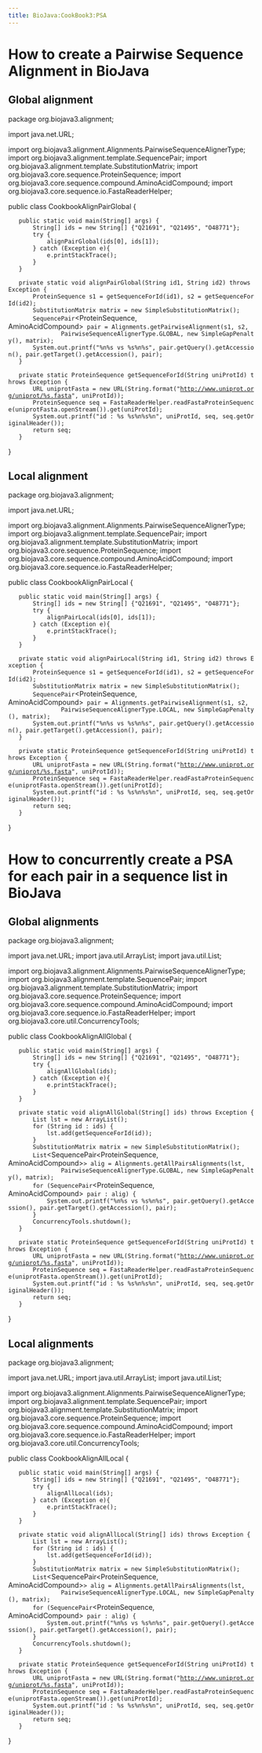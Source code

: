 ```yaml
---
title: BioJava:CookBook3:PSA
---
```


How to create a Pairwise Sequence Alignment in BioJava
======================================================

Global alignment
----------------

<java>

package org.biojava3.alignment;

import java.net.URL;

import org.biojava3.alignment.Alignments.PairwiseSequenceAlignerType;
import org.biojava3.alignment.template.SequencePair; import
org.biojava3.alignment.template.SubstitutionMatrix; import
org.biojava3.core.sequence.ProteinSequence; import
org.biojava3.core.sequence.compound.AminoAcidCompound; import
org.biojava3.core.sequence.io.FastaReaderHelper;

public class CookbookAlignPairGlobal {

`   public static void main(String[] args) {`  
`       String[] ids = new String[] {"Q21691", "Q21495", "O48771"};`  
`       try {`  
`           alignPairGlobal(ids[0], ids[1]);`  
`       } catch (Exception e){`  
`           e.printStackTrace();`  
`       }`  
`   }`

`   private static void alignPairGlobal(String id1, String id2) throws Exception {`  
`       ProteinSequence s1 = getSequenceForId(id1), s2 = getSequenceForId(id2);`  
`       SubstitutionMatrix`<AminoAcidCompound>` matrix = new SimpleSubstitutionMatrix`<AminoAcidCompound>`();`  
`       SequencePair`<ProteinSequence, AminoAcidCompound>` pair = Alignments.getPairwiseAlignment(s1, s2,`  
`               PairwiseSequenceAlignerType.GLOBAL, new SimpleGapPenalty(), matrix);`  
`       System.out.printf("%n%s vs %s%n%s", pair.getQuery().getAccession(), pair.getTarget().getAccession(), pair);`  
`   }`

`   private static ProteinSequence getSequenceForId(String uniProtId) throws Exception {`  
`       URL uniprotFasta = new URL(String.format("`[`http://www.uniprot.org/uniprot/%s.fasta`](http://www.uniprot.org/uniprot/%s.fasta)`", uniProtId));`  
`       ProteinSequence seq = FastaReaderHelper.readFastaProteinSequence(uniprotFasta.openStream()).get(uniProtId);`  
`       System.out.printf("id : %s %s%n%s%n", uniProtId, seq, seq.getOriginalHeader());`  
`       return seq;`  
`   }`

}

</java>

Local alignment
---------------

<java>

package org.biojava3.alignment;

import java.net.URL;

import org.biojava3.alignment.Alignments.PairwiseSequenceAlignerType;
import org.biojava3.alignment.template.SequencePair; import
org.biojava3.alignment.template.SubstitutionMatrix; import
org.biojava3.core.sequence.ProteinSequence; import
org.biojava3.core.sequence.compound.AminoAcidCompound; import
org.biojava3.core.sequence.io.FastaReaderHelper;

public class CookbookAlignPairLocal {

`   public static void main(String[] args) {`  
`       String[] ids = new String[] {"Q21691", "Q21495", "O48771"};`  
`       try {`  
`           alignPairLocal(ids[0], ids[1]);`  
`       } catch (Exception e){`  
`           e.printStackTrace();`  
`       }`  
`   }`

`   private static void alignPairLocal(String id1, String id2) throws Exception {`  
`       ProteinSequence s1 = getSequenceForId(id1), s2 = getSequenceForId(id2);`  
`       SubstitutionMatrix`<AminoAcidCompound>` matrix = new SimpleSubstitutionMatrix`<AminoAcidCompound>`();`  
`       SequencePair`<ProteinSequence, AminoAcidCompound>` pair = Alignments.getPairwiseAlignment(s1, s2,`  
`               PairwiseSequenceAlignerType.LOCAL, new SimpleGapPenalty(), matrix);`  
`       System.out.printf("%n%s vs %s%n%s", pair.getQuery().getAccession(), pair.getTarget().getAccession(), pair);`  
`   }`

`   private static ProteinSequence getSequenceForId(String uniProtId) throws Exception {`  
`       URL uniprotFasta = new URL(String.format("`[`http://www.uniprot.org/uniprot/%s.fasta`](http://www.uniprot.org/uniprot/%s.fasta)`", uniProtId));`  
`       ProteinSequence seq = FastaReaderHelper.readFastaProteinSequence(uniprotFasta.openStream()).get(uniProtId);`  
`       System.out.printf("id : %s %s%n%s%n", uniProtId, seq, seq.getOriginalHeader());`  
`       return seq;`  
`   }`

}

</java>

How to concurrently create a PSA for each pair in a sequence list in BioJava
============================================================================

Global alignments
-----------------

<java>

package org.biojava3.alignment;

import java.net.URL; import java.util.ArrayList; import java.util.List;

import org.biojava3.alignment.Alignments.PairwiseSequenceAlignerType;
import org.biojava3.alignment.template.SequencePair; import
org.biojava3.alignment.template.SubstitutionMatrix; import
org.biojava3.core.sequence.ProteinSequence; import
org.biojava3.core.sequence.compound.AminoAcidCompound; import
org.biojava3.core.sequence.io.FastaReaderHelper; import
org.biojava3.core.util.ConcurrencyTools;

public class CookbookAlignAllGlobal {

`   public static void main(String[] args) {`  
`       String[] ids = new String[] {"Q21691", "Q21495", "O48771"};`  
`       try {`  
`           alignAllGlobal(ids);`  
`       } catch (Exception e){`  
`           e.printStackTrace();`  
`       }`  
`   }`

`   private static void alignAllGlobal(String[] ids) throws Exception {`  
`       List`<ProteinSequence>` lst = new ArrayList`<ProteinSequence>`();`  
`       for (String id : ids) {`  
`           lst.add(getSequenceForId(id));`  
`       }`  
`       SubstitutionMatrix`<AminoAcidCompound>` matrix = new SimpleSubstitutionMatrix`<AminoAcidCompound>`();`  
`       List`<SequencePair<ProteinSequence, AminoAcidCompound>`> alig = Alignments.getAllPairsAlignments(lst,`  
`               PairwiseSequenceAlignerType.GLOBAL, new SimpleGapPenalty(), matrix);`  
`       for (SequencePair`<ProteinSequence, AminoAcidCompound>` pair : alig) {`  
`           System.out.printf("%n%s vs %s%n%s", pair.getQuery().getAccession(), pair.getTarget().getAccession(), pair);`  
`       }`  
`       ConcurrencyTools.shutdown();`  
`   }`

`   private static ProteinSequence getSequenceForId(String uniProtId) throws Exception {`  
`       URL uniprotFasta = new URL(String.format("`[`http://www.uniprot.org/uniprot/%s.fasta`](http://www.uniprot.org/uniprot/%s.fasta)`", uniProtId));`  
`       ProteinSequence seq = FastaReaderHelper.readFastaProteinSequence(uniprotFasta.openStream()).get(uniProtId);`  
`       System.out.printf("id : %s %s%n%s%n", uniProtId, seq, seq.getOriginalHeader());`  
`       return seq;`  
`   }`

}

</java>

Local alignments
----------------

<java>

package org.biojava3.alignment;

import java.net.URL; import java.util.ArrayList; import java.util.List;

import org.biojava3.alignment.Alignments.PairwiseSequenceAlignerType;
import org.biojava3.alignment.template.SequencePair; import
org.biojava3.alignment.template.SubstitutionMatrix; import
org.biojava3.core.sequence.ProteinSequence; import
org.biojava3.core.sequence.compound.AminoAcidCompound; import
org.biojava3.core.sequence.io.FastaReaderHelper; import
org.biojava3.core.util.ConcurrencyTools;

public class CookbookAlignAllLocal {

`   public static void main(String[] args) {`  
`       String[] ids = new String[] {"Q21691", "Q21495", "O48771"};`  
`       try {`  
`           alignAllLocal(ids);`  
`       } catch (Exception e){`  
`           e.printStackTrace();`  
`       }`  
`   }`

`   private static void alignAllLocal(String[] ids) throws Exception {`  
`       List`<ProteinSequence>` lst = new ArrayList`<ProteinSequence>`();`  
`       for (String id : ids) {`  
`           lst.add(getSequenceForId(id));`  
`       }`  
`       SubstitutionMatrix`<AminoAcidCompound>` matrix = new SimpleSubstitutionMatrix`<AminoAcidCompound>`();`  
`       List`<SequencePair<ProteinSequence, AminoAcidCompound>`> alig = Alignments.getAllPairsAlignments(lst,`  
`               PairwiseSequenceAlignerType.LOCAL, new SimpleGapPenalty(), matrix);`  
`       for (SequencePair`<ProteinSequence, AminoAcidCompound>` pair : alig) {`  
`           System.out.printf("%n%s vs %s%n%s", pair.getQuery().getAccession(), pair.getTarget().getAccession(), pair);`  
`       }`  
`       ConcurrencyTools.shutdown();`  
`   }`

`   private static ProteinSequence getSequenceForId(String uniProtId) throws Exception {`  
`       URL uniprotFasta = new URL(String.format("`[`http://www.uniprot.org/uniprot/%s.fasta`](http://www.uniprot.org/uniprot/%s.fasta)`", uniProtId));`  
`       ProteinSequence seq = FastaReaderHelper.readFastaProteinSequence(uniprotFasta.openStream()).get(uniProtId);`  
`       System.out.printf("id : %s %s%n%s%n", uniProtId, seq, seq.getOriginalHeader());`  
`       return seq;`  
`   }`

}

</java>
